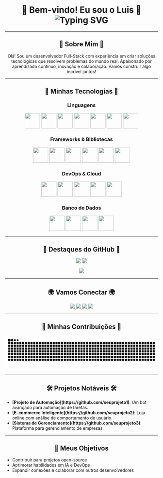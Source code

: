 <h1 align="center">
  🚀 Bem-vindo! Eu sou o Luis 🚀
  <br>
  <img src="https://readme-typing-svg.demolab.com?font=Fira+Code&size=24&pause=1000&color=16A085&center=true&width=435&lines=Desenvolvedor+Full-Stack;Inovação+e+Tecnologia" alt="Typing SVG" />
</h1>

---

<h2 align="center">🌌 Sobre Mim 🌌</h2>
<p align="center">
  Olá! Sou um desenvolvedor Full-Stack com experiência em criar soluções tecnológicas que resolvem problemas do mundo real.  
  Apaixonado por aprendizado contínuo, inovação e colaboração. Vamos construir algo incrível juntos!
</p>

---

<h2 align="center">🐾 Minhas Tecnologias 🐾</h2>
<h3 align="center">Linguagens</h3>
<p align="center">
  <img src="https://cdn.jsdelivr.net/gh/devicons/devicon/icons/python/python-original.svg" width="50" height="50"/>
  <img src="https://cdn.jsdelivr.net/gh/devicons/devicon/icons/java/java-original.svg" width="50" height="50"/>
  <img src="https://cdn.jsdelivr.net/gh/devicons/devicon/icons/javascript/javascript-original.svg" width="50" height="50"/>
  <img src="https://cdn.jsdelivr.net/gh/devicons/devicon/icons/typescript/typescript-original.svg" width="50" height="50"/>
  <img src="https://cdn.jsdelivr.net/gh/devicons/devicon/icons/csharp/csharp-original.svg" width="50" height="50"/>
  <img src="https://cdn.jsdelivr.net/gh/devicons/devicon/icons/html5/html5-original.svg" width="50" height="50"/>
  <img src="https://cdn.jsdelivr.net/gh/devicons/devicon/icons/css3/css3-original.svg" width="50" height="50"/>
</p>

<h3 align="center">Frameworks & Bibliotecas</h3>
<p align="center">
  <img src="https://cdn.jsdelivr.net/gh/devicons/devicon/icons/react/react-original-wordmark.svg" width="50" height="50"/>
  <img src="https://cdn.jsdelivr.net/gh/devicons/devicon/icons/angularjs/angularjs-original.svg" width="50" height="50"/>
  <img src="https://cdn.jsdelivr.net/gh/devicons/devicon/icons/nodejs/nodejs-original.svg" width="50" height="50"/>
  <img src="https://cdn.jsdelivr.net/gh/devicons/devicon/icons/fastapi/fastapi-original.svg" width="50" height="50"/>
  <img src="https://cdn.jsdelivr.net/gh/devicons/devicon/icons/django/django-plain.svg" width="50" height="50"/>
  <img src="https://cdn.jsdelivr.net/gh/devicons/devicon/icons/flask/flask-original.svg" width="50" height="50"/>
</p>

<h3 align="center">DevOps & Cloud</h3>
<p align="center">
  <img src="https://cdn.jsdelivr.net/gh/devicons/devicon/icons/docker/docker-original-wordmark.svg" width="50" height="50"/>
  <img src="https://cdn.jsdelivr.net/gh/devicons/devicon/icons/kubernetes/kubernetes-plain.svg" width="50" height="50"/>
  <img src="https://cdn.jsdelivr.net/gh/devicons/devicon/icons/amazonwebservices/amazonwebservices-original-wordmark.svg" width="50" height="50"/>
  <img src="https://cdn.jsdelivr.net/gh/devicons/devicon/icons/linux/linux-original.svg" width="50" height="50"/>
  <img src="https://cdn.jsdelivr.net/gh/devicons/devicon/icons/git/git-original.svg" width="50" height="50"/>
</p>

<h3 align="center">Banco de Dados</h3>
<p align="center">
  <img src="https://cdn.jsdelivr.net/gh/devicons/devicon/icons/postgresql/postgresql-original.svg" width="50" height="50"/>
  <img src="https://cdn.jsdelivr.net/gh/devicons/devicon/icons/mysql/mysql-original.svg" width="50" height="50"/>
  <img src="https://cdn.jsdelivr.net/gh/devicons/devicon/icons/mongodb/mongodb-original.svg" width="50" height="50"/>
  <img src="https://cdn.jsdelivr.net/gh/devicons/devicon/icons/redis/redis-original.svg" width="50" height="50"/>
</p>

---

<h2 align="center">🌟 Destaques do GitHub 🌟</h2>
<p align="center">
  <img src="https://github-readme-stats.vercel.app/api?username=gutodidonato&show_icons=true&theme=radical&include_all_commits=true&count_private=true" height="180em"/>
  <img src="https://github-readme-stats.vercel.app/api/top-langs/?username=gutodidonato&layout=compact&langs_count=7&theme=radical" height="180em"/>
</p>
<p align="center">
  <img src="https://github-readme-streak-stats.herokuapp.com/?user=gutodidonato&theme=radical" height="180em"/>
</p>

---

<h2 align="center">🌍 Vamos Conectar 🌍</h2>
<p align="center">
  <a href="https://www.youtube.com/gutodidonato" target="_blank">
    <img src="https://img.shields.io/badge/YouTube-FF0000?style=for-the-badge&logo=youtube&logoColor=white" />
  </a>
  <a href="https://instagram.com/gutodidonato" target="_blank">
    <img src="https://img.shields.io/badge/-Instagram-%23E4405F?style=for-the-badge&logo=instagram&logoColor=white" />
  </a>
  <a href="https://www.linkedin.com/in/luis-didonato-66746a250/" target="_blank">
    <img src="https://img.shields.io/badge/-LinkedIn-%230077B5?style=for-the-badge&logo=linkedin&logoColor=white" />
  </a>
  <a href="mailto:gutodidonato@gmail.com">
    <img src="https://img.shields.io/badge/Gmail-D14836?style=for-the-badge&logo=gmail&logoColor=white" />
  </a>
</p>

---

<h2 align="center">🐍 Minhas Contribuições 🐍</h2>
<p align="center">
  <img src="https://raw.githubusercontent.com/gutodidonato/gutodidonato/output/github-contribution-grid-snake.svg" alt="Snake Contribution Animation" />
</p>

---

<h2 align="center">🛠️ Projetos Notáveis 🛠️</h2>
<ul>
  <li>
    <b>[Projeto de Automação](https://github.com/seuprojeto1)</b>: Um bot avançado para automação de tarefas.
  </li>
  <li>
    <b>[E-commerce Inteligente](https://github.com/seuprojeto2)</b>: Loja online com análise de comportamento de usuário.
  </li>
  <li>
    <b>[Sistema de Gerenciamento](https://github.com/seuprojeto3)</b>: Plataforma para gerenciamento de empresas.
  </li>
</ul>

---

<h2 align="center">🚀 Meus Objetivos</h2>
<ul>
  <li>Contribuir para projetos open-source</li>
  <li>Aprimorar habilidades em IA e DevOps</li>
  <li>Expandir conexões e colaborar com outros desenvolvedores</li>
</ul>
